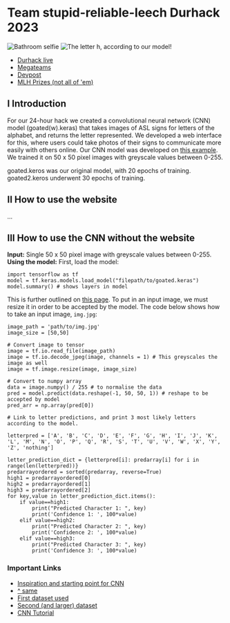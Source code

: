 # Team stupid-reliable-leech Durhack 2023

![Bathroom selfie](https://github.com/nqvm/stupid-reliable-leech/blob/a766ed9391ef7d8b40dc7fd3b5ca2adcbe948324/PXL_20231104_171111151.jpg "Fancy seeing you here! Come join us")
![The letter h, according to our model!](https://github.com/nqvm/stupid-reliable-leech/blob/5dc99f147bb6f4da38dd1a7572ab14dc1738d59d/jpg-of-a-banana.jpg "The letter H in ASL, according to goated.keros")

- [Durhack live](https://live.durhack.com/)  
- [Megateams](https://megateams.durhack.com/hacker)
- [Devpost](https://durhack-2023.devpost.com/)
- [MLH Prizes (not all of 'em)](https://hack.mlh.io/durhack-2023-4f/prizes)

## I Introduction  
For our 24-hour hack we created a convolutional neural network (CNN) model (goated(w).keras) that takes images of ASL signs for letters of the alphabet, and returns the letter represented. We developed a web interface for this, where users could take photos of their signs to communicate more easily with others online. Our CNN model was developed on [this example](https://www.kaggle.com/code/madz2000/cnn-using-keras-100-accuracy/notebook). We trained it on 50 x 50 pixel images with greyscale values between 0-255.

goated.keros was our original model, with 20 epochs of training. goated2.keros underwent 30 epochs of training.

## II How to use the website
...
## III How to use the CNN without the website
**Input:** Single 50 x 50 pixel image with greyscale values between 0-255.  
**Using the model:**  First, load the model:
```
import tensorflow as tf
model = tf.keras.models.load_model("filepath/to/goated.keras")
model.summary() # shows layers in model
```   
This is further outlined on [this page](https://www.tensorflow.org/guide/keras/serialization_and_saving). To put in an input image, we must resize it in order to be accepted by the model. The code below shows how to take an input image, `img.jpg`:
```
image_path = 'path/to/img.jpg'
image_size = [50,50]

# Convert image to tensor
image = tf.io.read_file(image_path)
image = tf.io.decode_jpeg(image, channels = 1) # This greyscales the image as well
image = tf.image.resize(image, image_size)

# Convert to numpy array
data = image.numpy() / 255 # to normalise the data
pred = model.predict(data.reshape(-1, 50, 50, 1)) # reshape to be accepted by model
pred_arr = np.array(pred[0])

# Link to letter predictions, and print 3 most likely letters according to the model.

letterpred = ['A', 'B', 'C', 'D', 'E', 'F', 'G', 'H', 'I', 'J', 'K', 'L', 'M', 'N', 'O', 'P', 'Q', 'R', 'S', 'T', 'U', 'V', 'W', 'X', 'Y', 'Z', 'nothing']

letter_prediction_dict = {letterpred[i]: predarray[i] for i in range(len(letterpred))}
predarrayordered = sorted(predarray, reverse=True)
high1 = predarrayordered[0]
high2 = predarrayordered[1]
high3 = predarrayordered[2]
for key,value in letter_prediction_dict.items():
    if value==high1:
        print("Predicted Character 1: ", key)
        print('Confidence 1: ', 100*value)
    elif value==high2:
        print("Predicted Character 2: ", key)
        print('Confidence 2: ', 100*value)
    elif value==high3:
        print("Predicted Character 3: ", key)
        print('Confidence 3: ', 100*value)
```

### Important Links

- [Inspiration and starting point for CNN](https://www.kaggle.com/code/madz2000/cnn-using-keras-100-accuracy/notebook#Loading-the-ASL-dataset)
- [^ same](https://towardsdatascience.com/sign-language-recognition-with-advanced-computer-vision-7b74f20f3442)
- [First dataset used](https://www.kaggle.com/datasets/datamunge/sign-language-mnist)
- [Second (and larger) dataset](https://www.kaggle.com/datasets/grassknoted/asl-alphabet/data)
- [CNN Tutorial](https://www.kaggle.com/code/ryanholbrook/the-convolutional-classifier)
